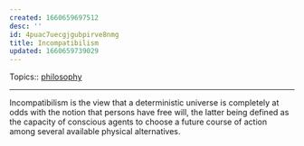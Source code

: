 ```yaml
---
created: 1660659697512
desc: ''
id: 4puac7uecgjgubpirve8nmg
title: Incompatibilism
updated: 1660659739029
---
```

   
Topics::  [philosophy](../topics/philosophy.md)   
   
   
---   
   
Incompatibilism is the view that a deterministic universe is completely at odds with the notion that persons have free will, the latter being defined as the capacity of conscious agents to choose a future course of action among several available physical alternatives.